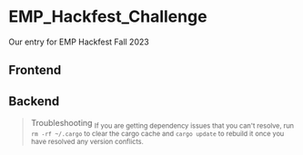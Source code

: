 # EMP_Hackfest_Challenge
Our entry for EMP Hackfest Fall 2023 


## Frontend


## Backend
> Troubleshooting
> <sub> If you are getting dependency issues that you can't resolve, run `rm -rf ~/.cargo` to clear the cargo cache and `cargo update` to rebuild it once you have resolved any version conflicts. </sub>